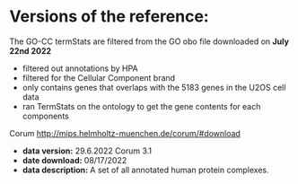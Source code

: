 # Versions of the reference:

 The GO-CC termStats are filtered from the GO obo file downloaded on **July 22nd 2022**
 * filtered out annotations by HPA 
 * filtered for the Cellular Component brand 
 * only contains genes that overlaps with the 5183 genes in the U2OS cell data 
 * ran TermStats on the ontology to get the gene contents for each components 

Corum 
http://mips.helmholtz-muenchen.de/corum/#download 

- **data version:** 29.6.2022 Corum 3.1
- **date download:** 08/17/2022
- **data description:** A set of all annotated human protein complexes.
